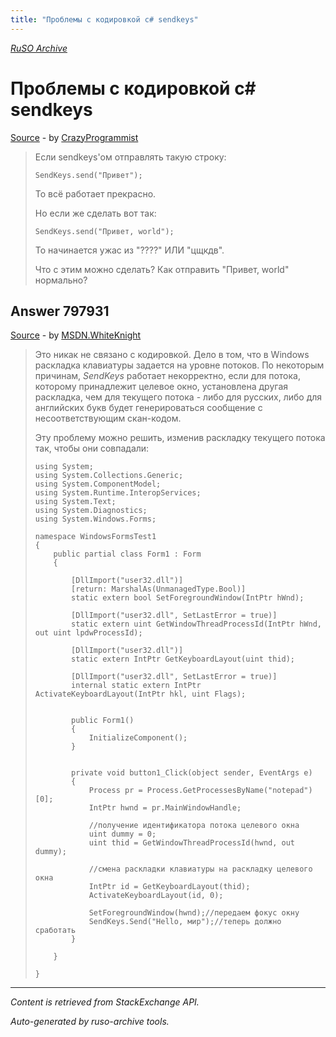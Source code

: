 ```yaml
---
title: "Проблемы с кодировкой c# sendkeys"
---
```

<p><i><a href="https://github.com/MSDN-WhiteKnight/ruso-archive/">RuSO Archive</a></i></p>
<h1>Проблемы с кодировкой c# sendkeys</h1>
<p><a href="https://ru.stackoverflow.com/questions/797658/%d0%9f%d1%80%d0%be%d0%b1%d0%bb%d0%b5%d0%bc%d1%8b-%d1%81-%d0%ba%d0%be%d0%b4%d0%b8%d1%80%d0%be%d0%b2%d0%ba%d0%be%d0%b9-c-sendkeys">Source</a> - by <a href="https://ru.stackoverflow.com/users/274105/crazyprogrammist">CrazyProgrammist</a></p>
<blockquote>
<p>Если sendkeys'ом отправлять такую строку:</p>

<pre><code>SendKeys.send("Привет");
</code></pre>

<p>То всё работает прекрасно.</p>

<p>Но если же сделать вот так:</p>

<pre><code>SendKeys.send("Привет, world");
</code></pre>

<p>То начинается ужас из "????" ИЛИ "цщкдв".</p>

<p>Что с этим можно сделать? Как отправить "Привет, world" нормально?</p>

</blockquote>
<h2>Answer 797931</h2>
<p><a href="https://ru.stackoverflow.com/a/797931/">Source</a> - by <a href="https://ru.stackoverflow.com/users/240512/msdn-whiteknight">MSDN.WhiteKnight</a></p>
<blockquote>
<p>Это никак не связано с кодировкой. Дело в том, что в Windows раскладка клавиатуры задается на уровне потоков. По некоторым причинам, <em>SendKeys</em> работает некорректно, если для потока, которому принадлежит целевое окно, установлена другая раскладка, чем для текущего потока - либо для русских, либо для английских букв будет генерироваться сообщение с несоответствующим скан-кодом. </p>

<p>Эту проблему можно решить, изменив раскладку текущего потока так, чтобы они совпадали:</p>

<pre><code>using System;
using System.Collections.Generic;
using System.ComponentModel;
using System.Runtime.InteropServices;
using System.Text;
using System.Diagnostics;
using System.Windows.Forms;

namespace WindowsFormsTest1
{
    public partial class Form1 : Form
    {

        [DllImport("user32.dll")]
        [return: MarshalAs(UnmanagedType.Bool)]
        static extern bool SetForegroundWindow(IntPtr hWnd);

        [DllImport("user32.dll", SetLastError = true)]
        static extern uint GetWindowThreadProcessId(IntPtr hWnd, out uint lpdwProcessId);        

        [DllImport("user32.dll")]
        static extern IntPtr GetKeyboardLayout(uint thid);        

        [DllImport("user32.dll", SetLastError = true)]
        internal static extern IntPtr ActivateKeyboardLayout(IntPtr hkl, uint Flags);


        public Form1()
        {
            InitializeComponent();
        }


        private void button1_Click(object sender, EventArgs e)
        {
            Process pr = Process.GetProcessesByName("notepad")[0];
            IntPtr hwnd = pr.MainWindowHandle;            

            //получение идентификатора потока целевого окна
            uint dummy = 0;
            uint thid = GetWindowThreadProcessId(hwnd, out dummy);

            //смена раскладки клавиатуры на раскладку целевого окна
            IntPtr id = GetKeyboardLayout(thid); 
            ActivateKeyboardLayout(id, 0);           

            SetForegroundWindow(hwnd);//передаем фокус окну
            SendKeys.Send("Hello, мир");//теперь должно сработать
        }

    }    

}
</code></pre>

</blockquote>
<hr/>
<p><i>Content is retrieved from StackExchange API. </i></p>
<p><i>Auto-generated by ruso-archive tools. </i></p>
